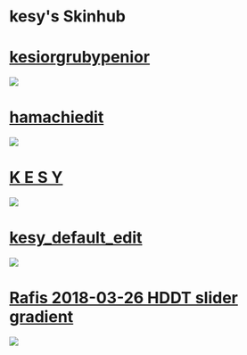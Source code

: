 # kesy's Skinhub 

# [kesiorgrubypenior](https://drive.google.com/file/d/19exymgAJijokhFCILF88rMiopyBjdOo0/view?usp=sharing)
![](https://cdn.discordapp.com/attachments/970435244870221894/1071464211361837076/screenshot064.jpg)

# [hamachiedit](https://drive.google.com/file/d/18QCCfwOYLa7YjxbxdcVWq2UCDN5VlH6Q/view?usp=sharing)
![](https://cdn.discordapp.com/attachments/970435244870221894/1071521403205070918/screenshot066.jpg)

# [K E S Y](https://drive.google.com/file/d/1pXtxzL1ucAEN0h5czYhhCVys-rRAAmEK/view?usp=sharing)
![](https://cdn.discordapp.com/attachments/970435244870221894/1069078636591845477/screenshot056.jpg)

# [kesy_default_edit](https://drive.google.com/file/d/1Pa95RjDXEVkXFsOlrXDqWRGkl5lmKJ1G/view?usp=sharing)
![](https://cdn.discordapp.com/attachments/970435244870221894/1069076941052846130/screenshot050.jpg)

# [Rafis 2018-03-26 HDDT slider gradient](https://drive.google.com/file/d/1i3s2W2UqAR7n0zvTfQMjWryYXxAHQF4h/view?usp=sharing)
![](https://i.imgur.com/WTMN1kX.jpg)

